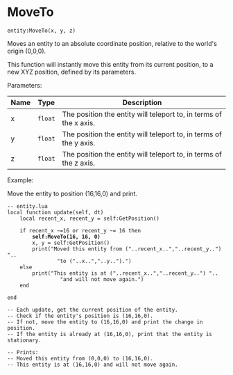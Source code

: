 # MoveTo



`entity:MoveTo(x, y, z)`

Moves an entity to an absolute coordinate position, relative to the world's origin (0,0,0).

This function will instantly move this entity from its current position, to a new XYZ position, defined by its parameters.&#x20;



Parameters:

| Name | Type    | Description                                                       |
| ---- | ------- | ----------------------------------------------------------------- |
| x    | `float` | The position the entity will teleport to, in terms of the x axis. |
| y    | `float` | The position the entity will teleport to, in terms of the y axis. |
| z    | `float` | The position the entity will teleport to, in terms of the z axis. |



Example:

Move the entity to position (16,16,0) and print.

<pre class="language-lua"><code class="lang-lua">-- entity.lua
local function update(self, dt)
    local recent_x, recent_y = self:GetPosition()
    
    if recent_x ~=16 or recent_y ~= 16 then
<strong>        self:MoveTo(16, 16, 0)
</strong>        x, y = self:GetPosition()
        print("Moved this entity from ("..recent_x..","..recent_y..") "..
                "to ("..x..","..y..").")
    else
        print("This entity is at ("..recent_x..","..recent_y..") "..
                 "and will not move again.")
    end
    
end

-- Each update, get the current position of the entity.
-- Check if the entity's position is (16,16,0).
-- If not, move the entity to (16,16,0) and print the change in position.
-- If the entity is already at (16,16,0), print that the entity is stationary.

-- Prints:
-- Moved this entity from (0,0,0) to (16,16,0).
-- This entity is at (16,16,0) and will not move again.
</code></pre>
